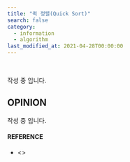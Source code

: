 ```yaml
---
title: "퀵 정렬(Quick Sort)"
search: false
category:
  - information
  - algorithm
last_modified_at: 2021-04-28T00:00:00
---
```


<br>

작성 중 입니다.

## OPINION
작성 중 입니다.

#### REFERENCE
- <>